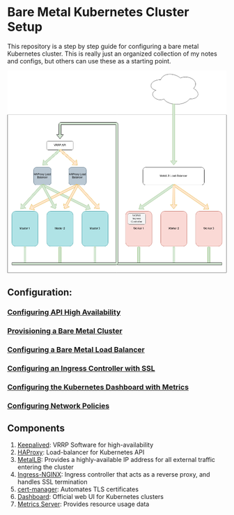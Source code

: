 # Bare Metal Kubernetes Cluster Setup

This repository is a step by step guide for configuring a bare metal Kubernetes cluster. This is really just an organized collection of my notes and configs, but others can use these as a starting point. 

![alt text](src/Bare-Metal-Kube.png)

## Configuration:
### [Configuring API High Availability](HA-API)
### [Provisioning a Bare Metal Cluster](Bare-Metal-Provision)
### [Configuring a Bare Metal Load Balancer](MetalLB)
### [Configuring an Ingress Controller with SSL](NGINX-ingress)
### [Configuring the Kubernetes Dashboard with Metrics](Dashboard)
### [Configuring Network Policies](Network-Policies)

## Components
1. [Keepalived](https://www.keepalived.org/): VRRP Software for high-availability
2. [HAProxy](https://www.haproxy.org/): Load-balancer for Kubernetes API
3. [MetalLB](https://metallb.universe.tf/): Provides a highly-available IP address for all external traffic entering the cluster
4. [Ingress-NGINX](https://kubernetes.github.io/ingress-nginx/): Ingress controller that acts as a reverse proxy, and handles SSL termination
5. [cert-manager](https://cert-manager.io/): Automates TLS certificates
6. [Dashboard](https://github.com/kubernetes/dashboard): Official web UI for Kubernetes clusters
7. [Metrics Server](https://github.com/kubernetes-sigs/metrics-server): Provides resource usage data


